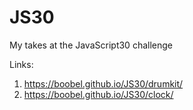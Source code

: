# JS30
My takes at the JavaScript30 challenge

Links:
  1. https://boobel.github.io/JS30/drumkit/
  2. https://boobel.github.io/JS30/clock/

